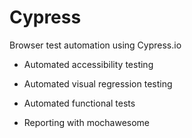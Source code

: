 # Cypress
Browser test automation using Cypress.io

- Automated accessibility testing

- Automated visual regression testing

- Automated functional tests

- Reporting with mochawesome
